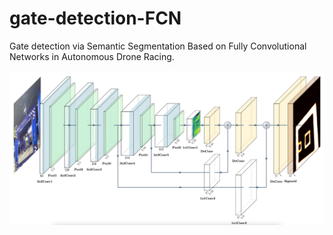# gate-detection-FCN

Gate detection via Semantic Segmentation Based on Fully Convolutional Networks in Autonomous Drone Racing.

![FCN-8s](./figures/FCN-8s.png)
